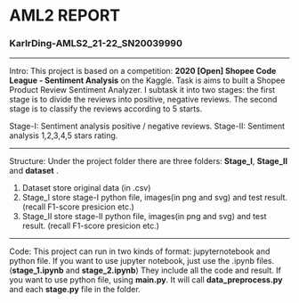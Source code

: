 # AML2 REPORT
### KarlrDing-AMLS2_21-22_SN20039990
***
Intro:
This project is based on a competition:  **2020  \[Open\] Shopee Code League - Sentiment Analysis** on the Kaggle. Task is aims to built a Shopee Product Review Sentiment Analyzer. I subtask it into two stages: the first stage is to divide the reviews into positive, negative reviews. The second stage is to classify the reviews according to 5 starts.

Stage-I: Sentiment analysis positive / negative reviews.
Stage-II: Sentiment analysis 1,2,3,4,5 stars rating.

---
Structure:
Under the project folder there are three folders: **Stage_I**, **Stage_II** and **dataset** .
1. Dataset store original data (in .csv)
2. Stage_I store stage-I python file, images(in png and svg) and test result. (recall F1-score presicion etc.)
3. Stage_II store stage-II python file, images(in png and svg) and test result. (recall F1-score presicion etc.)
---
Code:
This project can run in two kinds of format: jupyternotebook and python file.
If you want to use jupyter notebook, just use the .ipynb files.(**stage_1.ipynb** and **stage_2.ipynb**) They include all the code and result.
If you want to use python file, using **main.py**. It will call **data_preprocess.py** and each **stage.py** file in the folder.